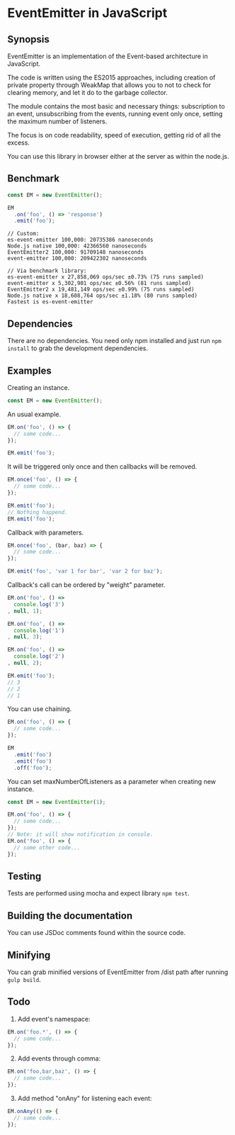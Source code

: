 
# EventEmitter in JavaScript

## Synopsis

EventEmitter is an implementation of the Event-based architecture in JavaScript.

The code is written using the ES2015 approaches, including creation of private property through WeakMap that allows you to not to check for clearing memory, and let it do to the garbage collector.

The module contains the most basic and necessary things: subscription to an event, unsubscribing from the events, running event only once, setting the maximum number of listeners.

The focus is on code readability, speed of execution, getting rid of all the excess.

You can use this library in browser either at the server as within the node.js.

## Benchmark

```javascript
const EM = new EventEmitter();

EM
  .on('foo', () => 'response')
  .emit('foo');
```

```
// Custom:
es-event-emitter 100,000: 20735386 nanoseconds
Node.js native 100,000: 42366560 nanoseconds
EventEmitter2 100,000: 91709148 nanoseconds
event-emitter 100,000: 209422302 nanoseconds

// Via benchmark library:
es-event-emitter x 27,858,069 ops/sec ±0.73% (75 runs sampled)
event-emitter x 5,302,901 ops/sec ±0.56% (81 runs sampled)
EventEmitter2 x 19,481,149 ops/sec ±0.99% (75 runs sampled)
Node.js native x 18,608,764 ops/sec ±1.18% (80 runs sampled)
Fastest is es-event-emitter
```

## Dependencies

There are no dependencies. You need only npm installed and just run `npm install` to grab the development dependencies.

## Examples


Creating an instance.
```javascript
const EM = new EventEmitter();
```

An usual example.
```javascript
EM.on('foo', () => {
  // some code...
});

EM.emit('foo');
```

It will be triggered only once and then callbacks will be removed.
```javascript
EM.once('foo', () => {
  // some code...
});

EM.emit('foo');
// Nothing happend.
EM.emit('foo');
```

Callback with parameters.
```javascript
EM.once('foo', (bar, baz) => {
  // some code...
});

EM.emit('foo', 'var 1 for bar', 'var 2 for baz');
```

Callback's call can be ordered by "weight" parameter.
```javascript
EM.on('foo', () =>
  console.log('3')
, null, 1);

EM.on('foo', () =>
  console.log('1')
, null, 3);

EM.on('foo', () =>
  console.log('2')
, null, 2);

EM.emit('foo');
// 3
// 2
// 1
```

You can use chaining.
```javascript
EM.on('foo', () => {
  // some code...
});

EM
  .emit('foo')
  .emit('foo')
  .off('foo');
```

You can set maxNumberOfListeners as a parameter when creating new instance.
```javascript
const EM = new EventEmitter(1);

EM.on('foo', () => {
  // some code...
});
// Note: it will show notification in console.
EM.on('foo', () => {
  // some other code...
});
```

## Testing

Tests are performed using mocha and expect library `npm test`.

## Building the documentation

You can use JSDoc comments found within the source code.

## Minifying

You can grab minified versions of EventEmitter from /dist path after running `gulp build`.

## Todo

1. Add event's namespace:

```javascript
EM.on('foo.*', () => {
  // some code...
});
```

2. Add events through comma:

```javascript
EM.on('foo,bar,baz', () => {
  // some code...
});
```

3. Add method "onAny" for listening each event:

```javascript
EM.onAny(() => {
  // some code...
});
```
